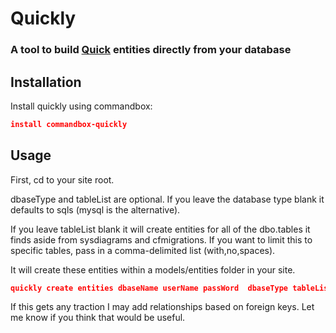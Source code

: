 # Quickly

### A tool to build [Quick](https://github.com/elpete/quick) entities directly from your database

## Installation
Install quickly using commandbox:

```json
install commandbox-quickly
```

## Usage

First, cd to your site root. 

dbaseType and tableList are optional.  If you leave the database type blank it defaults to sqls (mysql is the alternative).  

If you leave tableList blank it will create entities for all of the dbo.tables it finds aside from sysdiagrams and cfmigrations.  If you want to limit this to specific tables, pass in a comma-delimited list (with,no,spaces).

It will create these entities within a models/entities folder in your site.

```json
quickly create entities dbaseName userName passWord  dbaseType tableList
```

If this gets any traction I may add relationships based on foreign keys.  Let me know if you think that would be useful.
